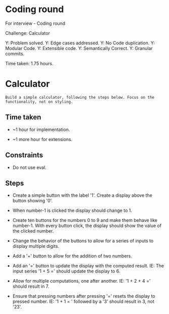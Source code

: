 # Coding round

For interview - Coding round

Challenge: Calculator

Y: Problem solved.
Y: Edge cases addressed.
Y: No Code duplication.
Y: Modular Code.
Y: Extensible code.
Y: Semantically Correct.
Y: Granular commits.

Time taken: 1.75 hours.

# Calculator

    Build a simple calculator, following the steps below. Focus on the functionality, not on styling.

## Time taken

- ~1 hour for implementation.

- ~1 more hour for extensions.

## Constraints

- Do not use eval.

## Steps

- Create a simple button with the label '1'. Create a display above the button showing '0'.

- When number-1 is clicked the display should change to 1.

- Create ten buttons for the numbers 0 to 9 and make them behave like number-1. With every button click, the display should show the value of the clicked number.

- Change the behavior of the buttons to allow for a series of inputs to display multiple digits.

- Add a '+' button to allow for the addition of two numbers.

- Add an '=' button to update the display with the computed result. IE: The input series '1 + 5 =' should update the display to 6.

- Allow for multiple computations, one after another. IE: '1 + 2 + 4 =' should result in 7.

- Ensure that pressing numbers after pressing '=' resets the display to pressed number. IE: '1 + 1 = ' followed by a '3' should result in 3, not '23'.
